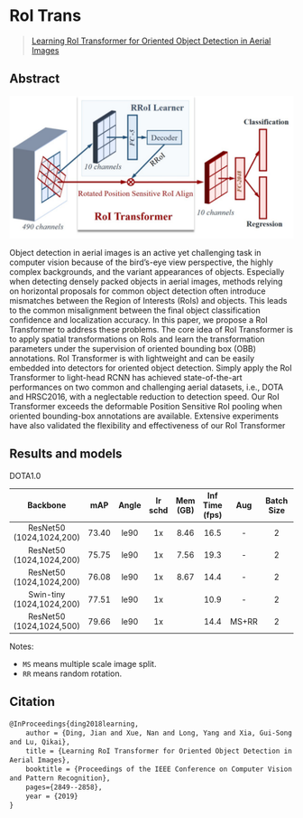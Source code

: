 # RoI Trans

> [Learning RoI Transformer for Oriented Object Detection in Aerial Images](https://openaccess.thecvf.com/content_CVPR_2019/papers/Ding_Learning_RoI_Transformer_for_Oriented_Object_Detection_in_Aerial_Images_CVPR_2019_paper.pdf)

<!-- [ALGORITHM] -->

## Abstract

<div align=center>
<img src="https://raw.githubusercontent.com/zytx121/image-host/main/imgs/roi_trans.png" width="800"/>
</div>

Object detection in aerial images is an active yet challenging task in computer vision because of the bird’s-eye view
perspective, the highly complex backgrounds, and the variant appearances of objects. Especially when detecting densely
packed objects in aerial images, methods relying on horizontal proposals for common object detection often introduce
mismatches between the Region of Interests (RoIs) and objects. This leads to the common misalignment between the final
object classification confidence and localization accuracy. In this paper, we propose a RoI Transformer to address these
problems. The core idea of RoI Transformer is to apply spatial transformations on RoIs and learn the transformation
parameters under the supervision of oriented bounding box (OBB) annotations. RoI Transformer is with lightweight and can
be easily embedded into detectors for oriented object detection. Simply apply the RoI Transformer to light-head RCNN has
achieved state-of-the-art performances on two common and challenging aerial datasets, i.e., DOTA and HRSC2016, with a
neglectable reduction to detection speed. Our RoI Transformer exceeds the deformable Position Sensitive RoI pooling when
oriented bounding-box annotations are available. Extensive experiments have also validated the flexibility and
effectiveness of our RoI Transformer

## Results and models

DOTA1.0

|         Backbone          |  mAP  | Angle | lr schd | Mem (GB) | Inf Time (fps) |  Aug  | Batch Size |                                                    Configs                                                     |                                                                                                                                                                              Download                                                                                                                                                                              |
| :-----------------------: | :---: | :---: | :-----: | :------: | :------------: | :---: | :--------: | :------------------------------------------------------------------------------------------------------------: | :----------------------------------------------------------------------------------------------------------------------------------------------------------------------------------------------------------------------------------------------------------------------------------------------------------------------------------------------------------------: |
| ResNet50 (1024,1024,200)  | 73.40 | le90  |   1x    |   8.46   |      16.5      |   -   |     2      | [rotated_faster_rcnn_r50_fpn_1x_dota_le90](../rotated_faster_rcnn/rotated_faster_rcnn_r50_fpn_1x_dota_le90.py) | [model](https://download.openmmlab.com/mmrotate/v0.1.0/rotated_faster_rcnn/rotated_faster_rcnn_r50_fpn_1x_dota_le90/rotated_faster_rcnn_r50_fpn_1x_dota_le90-0393aa5c.pth) \| [log](https://download.openmmlab.com/mmrotate/v0.1.0/rotated_faster_rcnn/rotated_faster_rcnn_r50_fpn_1x_dota_le90/rotated_faster_rcnn_r50_fpn_1x_dota_le90_20220131_082156.log.json) |
| ResNet50 (1024,1024,200)  | 75.75 | le90  |   1x    |   7.56   |      19.3      |   -   |     2      |                [roi_trans_r50_fpn_fp16_1x_dota_le90](./roi_trans_r50_fpn_fp16_1x_dota_le90.py)                 |                     [model](https://download.openmmlab.com/mmrotate/v0.1.0/roi_trans/roi_trans_r50_fpn_fp16_1x_dota_le90/roi_trans_r50_fpn_fp16_1x_dota_le90-62eb88b1.pth) \| [log](https://download.openmmlab.com/mmrotate/v0.1.0/roi_trans/roi_trans_r50_fpn_fp16_1x_dota_le90/roi_trans_r50_fpn_fp16_1x_dota_le90_20220303_193513.log.json)                     |
| ResNet50 (1024,1024,200)  | 76.08 | le90  |   1x    |   8.67   |      14.4      |   -   |     2      |                     [roi_trans_r50_fpn_1x_dota_le90](./roi_trans_r50_fpn_1x_dota_le90.py)                      |                               [model](https://download.openmmlab.com/mmrotate/v0.1.0/roi_trans/roi_trans_r50_fpn_1x_dota_le90/roi_trans_r50_fpn_1x_dota_le90-d1f0b77a.pth) \| [log](https://download.openmmlab.com/mmrotate/v0.1.0/roi_trans/roi_trans_r50_fpn_1x_dota_le90/roi_trans_r50_fpn_1x_dota_le90_20220130_132727.log.json)                               |
| Swin-tiny (1024,1024,200) | 77.51 | le90  |   1x    |          |      10.9      |   -   |     2      |               [roi_trans_swin_tiny_fpn_1x_dota_le90](./roi_trans_swin_tiny_fpn_1x_dota_le90.py)                |                   [model](https://download.openmmlab.com/mmrotate/v0.1.0/roi_trans/roi_trans_swin_tiny_fpn_1x_dota_le90/roi_trans_swin_tiny_fpn_1x_dota_le90-ddeee9ae.pth) \| [log](https://download.openmmlab.com/mmrotate/v0.1.0/roi_trans/roi_trans_swin_tiny_fpn_1x_dota_le90/roi_trans_swin_tiny_fpn_1x_dota_le90_20220131_083622.log.json)                   |
| ResNet50 (1024,1024,500)  | 79.66 | le90  |   1x    |          |      14.4      | MS+RR |     2      |               [roi_trans_r50_fpn_1x_dota_ms_rr_le90](./roi_trans_r50_fpn_1x_dota_ms_rr_le90.py)                |                   [model](https://download.openmmlab.com/mmrotate/v0.1.0/roi_trans/roi_trans_r50_fpn_1x_dota_ms_rr_le90/roi_trans_r50_fpn_1x_dota_ms_rr_le90-fa99496f.pth) \| [log](https://download.openmmlab.com/mmrotate/v0.1.0/roi_trans/roi_trans_r50_fpn_1x_dota_ms_rr_le90/roi_trans_r50_fpn_1x_dota_ms_rr_le90_20220205_171729.log.json)                   |

Notes:

- `MS` means multiple scale image split.
- `RR` means random rotation.

## Citation

```
@InProceedings{ding2018learning,
	author = {Ding, Jian and Xue, Nan and Long, Yang and Xia, Gui-Song and Lu, Qikai},
	title = {Learning RoI Transformer for Oriented Object Detection in Aerial Images},
	booktitle = {Proceedings of the IEEE Conference on Computer Vision and Pattern Recognition},
	pages={2849--2858},
	year = {2019}
}
```
